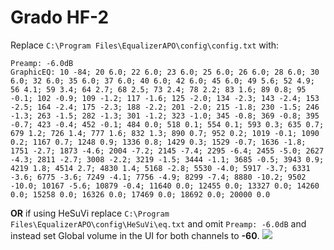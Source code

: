 # Grado HF-2
Replace `C:\Program Files\EqualizerAPO\config\config.txt` with:
```
Preamp: -6.0dB
GraphicEQ: 10 -84; 20 6.0; 22 6.0; 23 6.0; 25 6.0; 26 6.0; 28 6.0; 30 6.0; 32 6.0; 35 6.0; 37 6.0; 40 6.0; 42 6.0; 45 6.0; 49 5.6; 52 4.9; 56 4.1; 59 3.4; 64 2.7; 68 2.5; 73 2.4; 78 2.2; 83 1.6; 89 0.8; 95 -0.1; 102 -0.9; 109 -1.2; 117 -1.6; 125 -2.0; 134 -2.3; 143 -2.4; 153 -2.5; 164 -2.4; 175 -2.3; 188 -2.2; 201 -2.0; 215 -1.8; 230 -1.5; 246 -1.3; 263 -1.5; 282 -1.3; 301 -1.2; 323 -1.0; 345 -0.8; 369 -0.8; 395 -0.7; 423 -0.4; 452 -0.1; 484 0.0; 518 0.1; 554 0.1; 593 0.3; 635 0.7; 679 1.2; 726 1.4; 777 1.6; 832 1.3; 890 0.7; 952 0.2; 1019 -0.1; 1090 0.2; 1167 0.7; 1248 0.9; 1336 0.8; 1429 0.3; 1529 -0.7; 1636 -1.8; 1751 -2.7; 1873 -4.6; 2004 -7.2; 2145 -7.4; 2295 -6.4; 2455 -5.0; 2627 -4.3; 2811 -2.7; 3008 -2.2; 3219 -1.5; 3444 -1.1; 3685 -0.5; 3943 0.9; 4219 1.8; 4514 2.7; 4830 1.4; 5168 -2.8; 5530 -4.0; 5917 -3.7; 6331 -3.6; 6775 -3.6; 7249 -4.1; 7756 -4.9; 8299 -7.4; 8880 -10.2; 9502 -10.0; 10167 -5.6; 10879 -0.4; 11640 0.0; 12455 0.0; 13327 0.0; 14260 0.0; 15258 0.0; 16326 0.0; 17469 0.0; 18692 0.0; 20000 0.0
```
**OR** if using HeSuVi replace `C:\Program Files\EqualizerAPO\config\HeSuVi\eq.txt` and omit `Preamp: -6.0dB` and instead set Global volume in the UI for both channels to **-60**.
![](https://raw.githubusercontent.com/jaakkopasanen/AutoEq/master/results/Sonoma%20Model%20One/innerfidelity/onear/Grado%20HF-2/Grado%20HF-2.png)